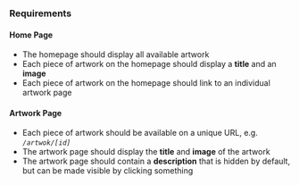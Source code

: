 ### Requirements

#### Home Page
- The homepage should display all available artwork
- Each piece of artwork on the homepage should display a **title** and an **image**
- Each piece of artwork on the homepage should link to an individual artwork page

#### Artwork Page
- Each piece of artwork should be available on a unique URL, e.g. _`/artwok/[id]`_
- The artwork page should display the **title** and **image** of the artwork 
- The artwork page should contain a **description** that is hidden by default, but can be made visible by clicking something


